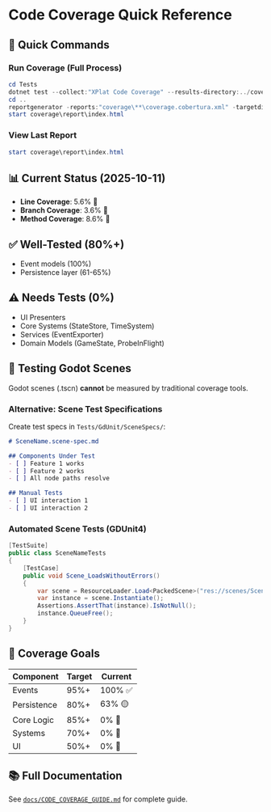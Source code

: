 # Code Coverage Quick Reference

## 🚀 Quick Commands

### Run Coverage (Full Process)
```powershell
cd Tests
dotnet test --collect:"XPlat Code Coverage" --results-directory:../coverage --settings:coverlet.runsettings
cd ..
reportgenerator -reports:"coverage\**\coverage.cobertura.xml" -targetdir:"coverage\report" -reporttypes:"Html;Badges;TextSummary"
start coverage\report\index.html
```

### View Last Report
```powershell
start coverage\report\index.html
```

## 📊 Current Status (2025-10-11)

- **Line Coverage**: 5.6% 🔴
- **Branch Coverage**: 3.6% 🔴  
- **Method Coverage**: 8.6% 🔴

## ✅ Well-Tested (80%+)
- Event models (100%)
- Persistence layer (61-65%)

## ⚠️ Needs Tests (0%)
- UI Presenters
- Core Systems (StateStore, TimeSystem)
- Services (EventExporter)
- Domain Models (GameState, ProbeInFlight)

## 📝 Testing Godot Scenes

Godot scenes (.tscn) **cannot** be measured by traditional coverage tools.

### Alternative: Scene Test Specifications

Create test specs in `Tests/GdUnit/SceneSpecs/`:

```markdown
# SceneName.scene-spec.md

## Components Under Test
- [ ] Feature 1 works
- [ ] Feature 2 works
- [ ] All node paths resolve

## Manual Tests
- [ ] UI interaction 1
- [ ] UI interaction 2
```

### Automated Scene Tests (GDUnit4)

```csharp
[TestSuite]
public class SceneNameTests
{
    [TestCase]
    public void Scene_LoadsWithoutErrors()
    {
        var scene = ResourceLoader.Load<PackedScene>("res://scenes/SceneName.tscn");
        var instance = scene.Instantiate();
        Assertions.AssertThat(instance).IsNotNull();
        instance.QueueFree();
    }
}
```

## 🎯 Coverage Goals

| Component | Target | Current |
|-----------|--------|---------|
| Events | 95%+ | 100% ✅ |
| Persistence | 80%+ | 63% 🟡 |
| Core Logic | 85%+ | 0% 🔴 |
| Systems | 70%+ | 0% 🔴 |
| UI | 50%+ | 0% 🔴 |

## 📚 Full Documentation

See [`docs/CODE_COVERAGE_GUIDE.md`](./CODE_COVERAGE_GUIDE.md) for complete guide.
